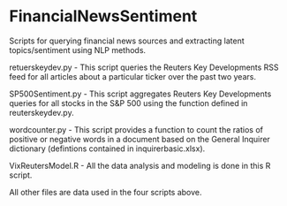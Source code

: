 # FinancialNewsSentiment
Scripts for querying financial news sources and extracting latent topics/sentiment using NLP methods.

retuerskeydev.py - This script queries the Reuters Key Developments RSS feed for all articles about a particular ticker over the past two years. 

SP500Sentiment.py - This script aggregates Reuters Key Developments queries for all stocks in the S&P 500 using the function defined in reuterskeydev.py.

wordcounter.py - This script provides a function to count the ratios of positive or negative words in a document based on the General Inquirer dictionary (defintions contained in inquirerbasic.xlsx). 

VixReutersModel.R - All the data analysis and modeling is done in this R script.

All other files are data used in the four scripts above.
